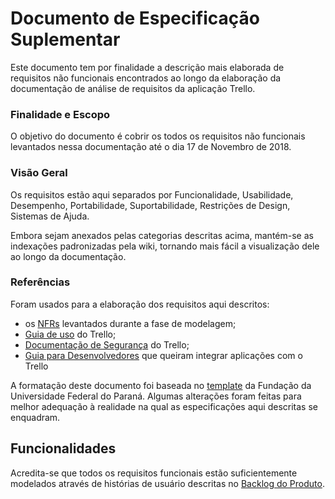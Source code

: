 # Documento de Especificação Suplementar

Este documento tem por finalidade a descrição mais elaborada de requisitos não funcionais encontrados ao longo da elaboração da documentação de análise de requisitos da aplicação Trello.

### Finalidade e Escopo

O objetivo do documento é cobrir os todos os requisitos não funcionais levantados nessa documentação até o dia 17 de Novembro de 2018.

### Visão Geral

Os requisitos estão aqui separados por Funcionalidade, Usabilidade, Desempenho, Portabilidade, Suportabilidade, Restrições de Design, Sistemas de Ajuda.

Embora sejam anexados pelas categorias descritas acima, mantém-se as indexações padronizadas pela wiki, tornando mais fácil a visualização dele ao longo da documentação.

### Referências

Foram usados para a elaboração dos requisitos aqui descritos:

- os [NFRs](nfr.html) levantados durante a fase de modelagem;
- [Guia de uso](https://trello.com/guide?utm_source=trello&utm_medium=inapp&utm_content=header-tips&utm_campaign=guide) do Trello;
- [Documentação de Segurança](http://trello.com/legal/security) do Trello;
- [Guia para Desenvolvedores](https://developers.trello.com/) que queiram integrar aplicações com o Trello

A formatação deste documento foi baseada no [template](http://www.funpar.ufpr.br:8080/rup/webtmpl/templates/req/rup_sspec.htm#2.%20%20%20%20%20%20%20%20%20%20%20%20%20%20%20%20%20%20Functionality) da Fundação da Universidade Federal do Paraná. Algumas alterações foram feitas para melhor adequação à realidade na qual as especificações aqui descritas se enquadram.

## Funcionalidades

Acredita-se que todos os requisitos funcionais estão suficientemente modelados através de histórias de usuário descritas no [Backlog do Produto](!!!!!PENDENCIA!!!!!).


